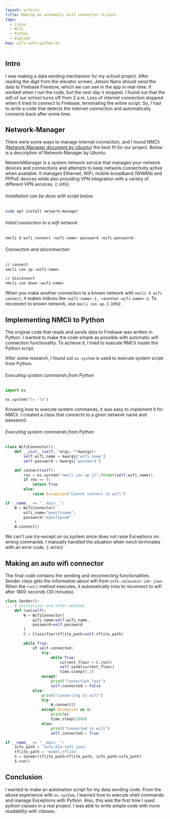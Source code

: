 ```yaml
---
layout: article
title: Making an automatic wifi connector (Linux)
tags:
  - Linux
  - Wifi
  - Python
  - English
key: wifi-auto-python-en
---
```


## Intro

I was making a data sending mechanism for my school project. After reading the digit from the elevator screen, Jetson Nano should send the data to Firebase Firestore, which we can see in the app in real-time. It worked when I run the code, but the next day it stopped. I found out that the wifi of our school turns off from 2 a.m. Loss of internet connection stopped when it tried to connect to Firebase, terminating the entire script. So, I had to write a code that detects the internet connection and automatically connects back after some time.

## Network-Manager

There were some ways to manage internet connection, and I found NMCli ([Network-Manager document by Ubuntu](https://ubuntu.com/core/docs/networkmanager)) the best fit for our project. Below is a description of Network-Manager by Ubuntu.

NetworkManager is a system network service that manages your network devices and connections and attempts to keep network connectivity active when available. It manages Ethernet, WiFi, mobile broadband (WWAN) and PPPoE devices while also providing VPN integration with a variety of different VPN services.
{:.info}

###### Installation can be done with script below.

```bash
sudo apt install network-manager
```

###### Initial connection to a wifi network

```bash
nmcli d wifi connect <wifi-name> password <wifi-password>
```

###### Connection and disconnection

```bash
// connect
nmcli con up <wifi-name>

// disconnect
nmcli con down <wifi-name>
```

When you make another connection to a known network with `nmcli d wifi connect`, it makes indices like `<wifi-name>-1, <another-wifi-name>-2`. To reconnect to known network, use `nmcli con up`.
{:.info}

## Implementing NMCli to Python

The original code that reads and sends data to Firebase was written in Python. I wanted to make the code simple as possible with automatic wifi connection functionality. To achieve it, I tried to execute NMCli inside the Python script.

After some research, I found out `os.system` is used to execute system script from Python.

###### Executing system commands from Python

```python
import os

os.system("ls -la")
```

Knowing how to execute system commands, it was easy to implement it for NMCli. I created a class that connects to a given network name and password.

###### Executing system commands from Python

```python
class WifiConnector():
    def __init__(self, *args, **kwargs):
        self.wifi_name = kwargs['wifi_name']
        self.password = kwargs['password']

    def connect(self):
        res = os.system("nmcli con up {}".format(self.wifi_name))
        if res == 0:
            return True
        else:
            raise Exception("Cannot connect to wifi")

if __name__ == "__main__":
    W = WifiConnector(
        wifi_name="mywifiname",
        password="mywifipswd"
    )
    W.connect()
```

We can't use try-except on os.system since does not raise Exceptions on wrong commands. I manually handled the situation when nmcli terminates with an error code.
{:.error}

## Making an auto wifi connector

The final code contains the sending and reconnecting functionalities. Sender class gets the information about wifi from `info.<elevator-id>.json`. When the `run()` method executes, it automatically tries to reconnect to wifi after 1800 seconds (30 minutes).

```python
class Sender():
... # initializer and other methods
    def run(self):
        W = WifiConnector(
            wifi_name=self.wifi_name,
            password=self.password
        )
        C = Classifier(tflite_path=self.tflite_path)

        while True:
            if self.connected:
                try:
                    while True:
                        current_floor = C.run()
                        self.send(current_floor)
                        time.sleep(0.2)
                except:
                    print("Connection lost")
                    self.connected = False
            else:
                print("Connecting to wifi")
                try:
                    W.connect()
                except Exception as e:
                    print(e)
                    time.sleep(1800)
                else:
                    print("Connected to wifi")
                    self.connected = True

if __name__ == "__main__":
    info_path = 'info.mid-left.json'
    tflite_path = 'model.tflite'
    S = Sender(tflite_path=tflite_path, info_path=info_path)
    S.run()
```

## Conclusion

I wanted to make an automation script for my data sending code. From the above experience with `os.system`, I learned how to execute shell commands and manage Exceptions with Python. Also, this was the first time I used python classes in a real project. I was able to write simple code with more readability with classes.
